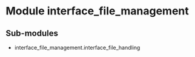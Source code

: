 Module interface_file_management
================================

Sub-modules
-----------
* interface_file_management.interface_file_handling